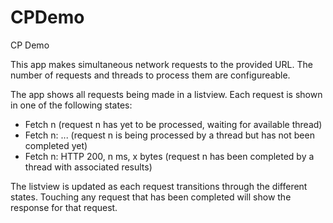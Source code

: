 # CPDemo
CP Demo

This app makes simultaneous network requests to the provided URL.  The number of requests and threads to
process them are configureable.

The app shows all requests being made in a listview.  Each request is shown in one of the following
states:

* Fetch n (request n has yet to be processed, waiting for available thread)
* Fetch n: ...  (request n is being processed by a thread but has not been completed yet)
* Fetch n: HTTP 200, n ms, x bytes (request n has been completed by a thread with associated results)

The listview is updated as each request transitions through the different states.
Touching any request that has been completed will show the response for that request.

